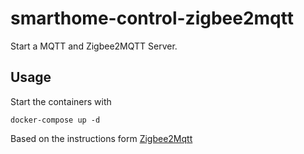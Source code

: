# smarthome-control-zigbee2mqtt

Start a MQTT and Zigbee2MQTT Server.

## Usage

Start the containers with

```shell
docker-compose up -d
```


Based on the instructions form [Zigbee2Mqtt](https://www.zigbee2mqtt.io/guide/getting-started/#installation)